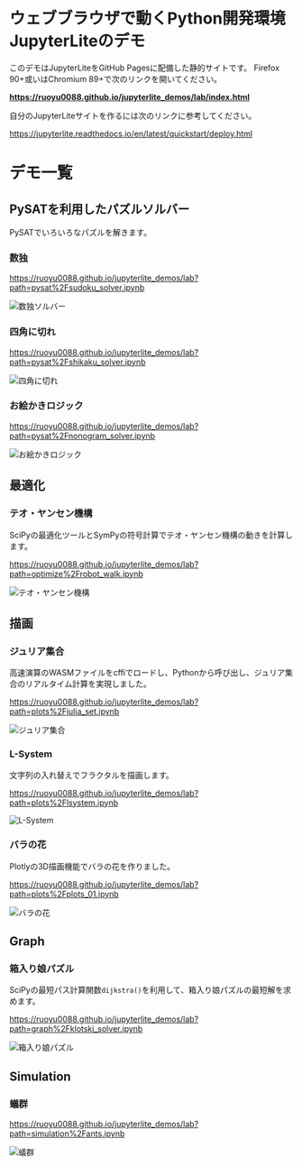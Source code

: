 # ウェブブラウザで動くPython開発環境JupyterLiteのデモ

このデモはJupyterLiteをGitHub Pagesに配備した静的サイトです。 Firefox 90+或いはChromium 89+で次のリンクを開いてください。

**https://ruoyu0088.github.io/jupyterlite_demos/lab/index.html**

自分のJupyterLiteサイトを作るには次のリンクに参考してください。

https://jupyterlite.readthedocs.io/en/latest/quickstart/deploy.html

# デモ一覧

## PySATを利用したパズルソルバー

PySATでいろいろなパズルを解きます。

### 数独

https://ruoyu0088.github.io/jupyterlite_demos/lab?path=pysat%2Fsudoku_solver.ipynb

![数独ソルバー](images/sudoku.png)

### 四角に切れ

https://ruoyu0088.github.io/jupyterlite_demos/lab?path=pysat%2Fshikaku_solver.ipynb

![四角に切れ](images/shikaku.png)

### お絵かきロジック

https://ruoyu0088.github.io/jupyterlite_demos/lab?path=pysat%2Fnonogram_solver.ipynb

![お絵かきロジック](images/nonogram.png)


## 最適化

### テオ・ヤンセン機構

SciPyの最適化ツールとSymPyの符号計算でテオ・ヤンセン機構の動きを計算します。

https://ruoyu0088.github.io/jupyterlite_demos/lab?path=optimize%2Frobot_walk.ipynb

![テオ・ヤンセン機構](images/linkage.png)

## 描画

### ジュリア集合

高速演算のWASMファイルをcffiでロードし、Pythonから呼び出し、ジュリア集合のリアルタイム計算を実現しました。

https://ruoyu0088.github.io/jupyterlite_demos/lab?path=plots%2Fjulia_set.ipynb

![ジュリア集合](images/julia.gif)

### L-System

文字列の入れ替えでフラクタルを描画します。

https://ruoyu0088.github.io/jupyterlite_demos/lab?path=plots%2Flsystem.ipynb

![L-System](images/lsystem.png)

### バラの花

Plotlyの3D描画機能でバラの花を作りました。

https://ruoyu0088.github.io/jupyterlite_demos/lab?path=plots%2Fplots_01.ipynb

![バラの花](images/rose.png)

## Graph

### 箱入り娘パズル

SciPyの最短パス計算関数`dijkstra()`を利用して、箱入り娘パズルの最短解を求めます。

https://ruoyu0088.github.io/jupyterlite_demos/lab?path=graph%2Fklotski_solver.ipynb

![箱入り娘パズル](images/klotski.png)

## Simulation

### 蟻群

https://ruoyu0088.github.io/jupyterlite_demos/lab?path=simulation%2Fants.ipynb

![蟻群](images/ants.gif)